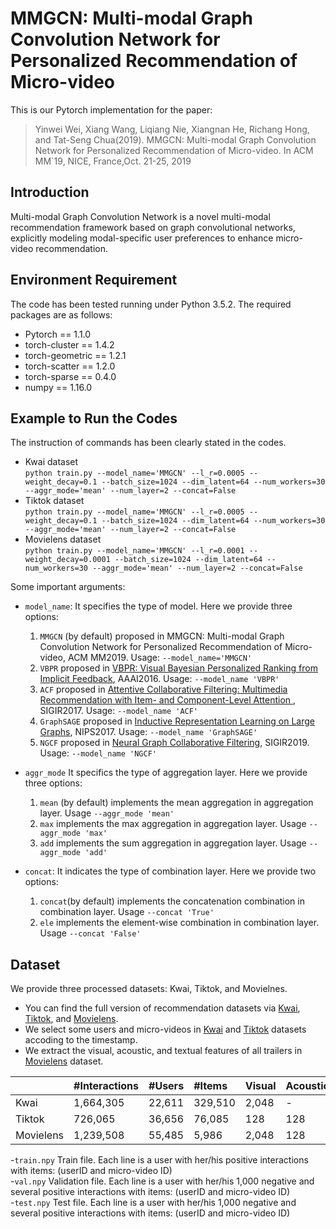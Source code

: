 # MMGCN: Multi-modal Graph Convolution Network for Personalized Recommendation of Micro-video
This is our Pytorch implementation for the paper:  
> Yinwei Wei, Xiang Wang, Liqiang Nie, Xiangnan He, Richang Hong, and Tat-Seng Chua(2019). MMGCN: Multi-modal Graph Convolution Network for Personalized Recommendation of Micro-video. In ACM MM`19, NICE, France,Oct. 21-25, 2019  

## Introduction
Multi-modal Graph Convolution Network is a novel multi-modal recommendation framework based on graph convolutional networks, explicitly modeling modal-specific user preferences to enhance micro-video recommendation. 

## Environment Requirement
The code has been tested running under Python 3.5.2. The required packages are as follows:
- Pytorch == 1.1.0
- torch-cluster == 1.4.2
- torch-geometric == 1.2.1
- torch-scatter == 1.2.0
- torch-sparse == 0.4.0
- numpy == 1.16.0

## Example to Run the Codes
The instruction of commands has been clearly stated in the codes.
- Kwai dataset  
```python train.py --model_name='MMGCN' --l_r=0.0005 --weight_decay=0.1 --batch_size=1024 --dim_latent=64 --num_workers=30 --aggr_mode='mean' --num_layer=2 --concat=False```
- Tiktok dataset  
`python train.py --model_name='MMGCN' --l_r=0.0005 --weight_decay=0.1 --batch_size=1024 --dim_latent=64 --num_workers=30 --aggr_mode='mean' --num_layer=2 --concat=False`
- Movielens dataset  
`python train.py --model_name='MMGCN' --l_r=0.0001 --weight_decay=0.0001 --batch_size=1024 --dim_latent=64 --num_workers=30 --aggr_mode='mean' --num_layer=2 --concat=False`  

Some important arguments:  


- `model_name`: 
  It specifies the type of model. Here we provide three options: 
  1. `MMGCN` (by default) proposed in MMGCN: Multi-modal Graph Convolution Network for Personalized Recommendation of Micro-video, ACM MM2019. Usage: `--model_name='MMGCN'`
  2. `VBPR` proposed in [VBPR: Visual Bayesian Personalized Ranking from Implicit Feedback](https://arxiv.org/abs/1510.01784), AAAI2016. Usage: `--model_name 'VBPR'`  
  3. `ACF` proposed in [Attentive Collaborative Filtering: Multimedia Recommendation with Item- and Component-Level Attention
](https://dl.acm.org/citation.cfm?id=3080797), SIGIR2017. Usage: `--model_name 'ACF'`  
  4. `GraphSAGE` proposed in [Inductive Representation Learning on Large Graphs](https://arxiv.org/abs/1706.02216), NIPS2017. Usage: `--model_name 'GraphSAGE'`
  5. `NGCF` proposed in [Neural Graph Collaborative Filtering](https://arxiv.org/abs/1905.08108), SIGIR2019. Usage: `--model_name 'NGCF'`  


- `aggr_mode` 
  It specifics the type of aggregation layer. Here we provide three options:  
  1. `mean` (by default) implements the mean aggregation in aggregation layer. Usage `--aggr_mode 'mean'`
  2. `max` implements the max aggregation in aggregation layer. Usage `--aggr_mode 'max'`
  3. `add` implements the sum aggregation in aggregation layer. Usage `--aggr_mode 'add'`
  
  
- `concat`:
  It indicates the type of combination layer. Here we provide two options:
  1. `concat`(by default) implements the concatenation combination in combination layer. Usage `--concat 'True'`
  2. `ele` implements the element-wise combination in combination layer. Usage `--concat 'False'`
## Dataset
We provide three processed datasets: Kwai, Tiktok, and Movielnes.  
- You can find the full version of recommendation datasets via [Kwai](https://www.kuaishou.com/activity/uimc), [Tiktok](http://ai-lab-challenge.bytedance.com/tce/vc/), and [Movielens](https://grouplens.org/datasets/movielens/).
- We select some users and micro-videos in [Kwai](https://drive.google.com/open?id=1Xk-ofNoDnwcZg_zYE5tak9s1iW195kY2) and [Tiktok](https://drive.google.com/open?id=1mlKTWugOr8TxRb3vq_-03kbr0olSJN_7) datasets accoding to the timestamp. 
- We extract the visual, acoustic, and textual features of all trailers in [Movielens](https://drive.google.com/open?id=1I1cHf9TXY88SbVCDhRiJV1drWX5Tc1-8) dataset.

||#Interactions|#Users|#Items|Visual|Acoustic|Textual|
|:-|:-|:-|:-|:-|:-|:-|
|Kwai|1,664,305|22,611|329,510|2,048|-|100|
|Tiktok|726,065|36,656|76,085|128|128|128|
|Movielens|1,239,508|55,485|5,986|2,048|128|100|

-`train.npy`
   Train file. Each line is a user with her/his positive interactions with items: (userID and micro-video ID)  
-`val.npy`
   Validation file. Each line is a user with her/his 1,000 negative and several positive interactions with items: (userID and micro-video ID)  
-`test.npy`
   Test file. Each line is a user with her/his 1,000 negative and several positive interactions with items: (userID and micro-video ID)  
